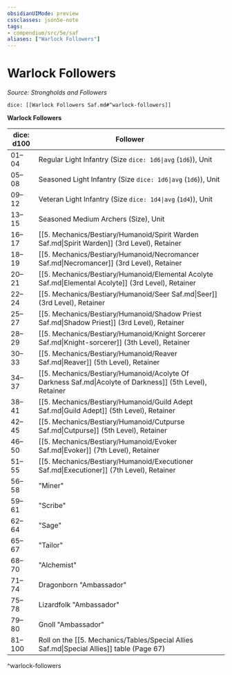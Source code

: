 ```yaml
---
obsidianUIMode: preview
cssclasses: json5e-note
tags:
- compendium/src/5e/saf
aliases: ["Warlock Followers"]
---
```

# Warlock Followers
*Source: Strongholds and Followers* 

`dice: [[Warlock Followers Saf.md#^warlock-followers]]`

**Warlock Followers**

| dice: d100 | Follower |
|------------|----------|
| 01–04 | Regular Light Infantry (Size `dice: 1d6\|avg` (`1d6`)), Unit |
| 05–08 | Seasoned Light Infantry (Size `dice: 1d6\|avg` (`1d6`)), Unit |
| 09–12 | Veteran Light Infantry (Size `dice: 1d4\|avg` (`1d4`)), Unit |
| 13–15 | Seasoned Medium Archers (Size), Unit |
| 16–17 | [[5. Mechanics/Bestiary/Humanoid/Spirit Warden Saf.md\|Spirit Warden]] (3rd Level), Retainer |
| 18–19 | [[5. Mechanics/Bestiary/Humanoid/Necromancer Saf.md\|Necromancer]] (3rd Level), Retainer |
| 20–21 | [[5. Mechanics/Bestiary/Humanoid/Elemental Acolyte Saf.md\|Elemental Acolyte]] (3rd Level), Retainer |
| 22–24 | [[5. Mechanics/Bestiary/Humanoid/Seer Saf.md\|Seer]] (3rd Level), Retainer |
| 25–27 | [[5. Mechanics/Bestiary/Humanoid/Shadow Priest Saf.md\|Shadow Priest]] (3rd Level), Retainer |
| 28–29 | [[5. Mechanics/Bestiary/Humanoid/Knight Sorcerer Saf.md\|Knight-sorcerer]] (3th Level), Retainer |
| 30–33 | [[5. Mechanics/Bestiary/Humanoid/Reaver Saf.md\|Reaver]] (5th Level), Retainer |
| 34–37 | [[5. Mechanics/Bestiary/Humanoid/Acolyte Of Darkness Saf.md\|Acolyte of Darkness]] (5th Level), Retainer |
| 38–41 | [[5. Mechanics/Bestiary/Humanoid/Guild Adept Saf.md\|Guild Adept]] (5th Level), Retainer |
| 42–45 | [[5. Mechanics/Bestiary/Humanoid/Cutpurse Saf.md\|Cutpurse]] (5th Level), Retainer |
| 46–50 | [[5. Mechanics/Bestiary/Humanoid/Evoker Saf.md\|Evoker]] (7th Level), Retainer |
| 51–55 | [[5. Mechanics/Bestiary/Humanoid/Executioner Saf.md\|Executioner]] (7th Level), Retainer |
| 56–58 | "Miner" |
| 59–61 | "Scribe" |
| 62–64 | "Sage" |
| 65–67 | "Tailor" |
| 68–70 | "Alchemist" |
| 71–74 | Dragonborn "Ambassador" |
| 75–78 | Lizardfolk "Ambassador" |
| 79–80 | Gnoll "Ambassador" |
| 81–100 | Roll on the [[5. Mechanics/Tables/Special Allies Saf.md\|Special Allies]] table (Page 67) |
^warlock-followers